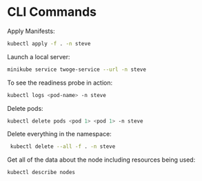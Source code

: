 # CLI Commands

Apply Manifests:

```sh
kubectl apply -f . -n steve
```

Launch a local server:

```sh
minikube service twoge-service --url -n steve
```

To see the readiness probe in action:

```sh
kubectl logs <pod-name> -n steve
```

Delete pods:

```sh
kubectl delete pods <pod 1> <pod 1> -n steve
```

Delete everything in the namespace:

```sh
 kubectl delete --all -f . -n steve
 ```

Get all of the data about the node including resources being used:

```sh
kubectl describe nodes
```
